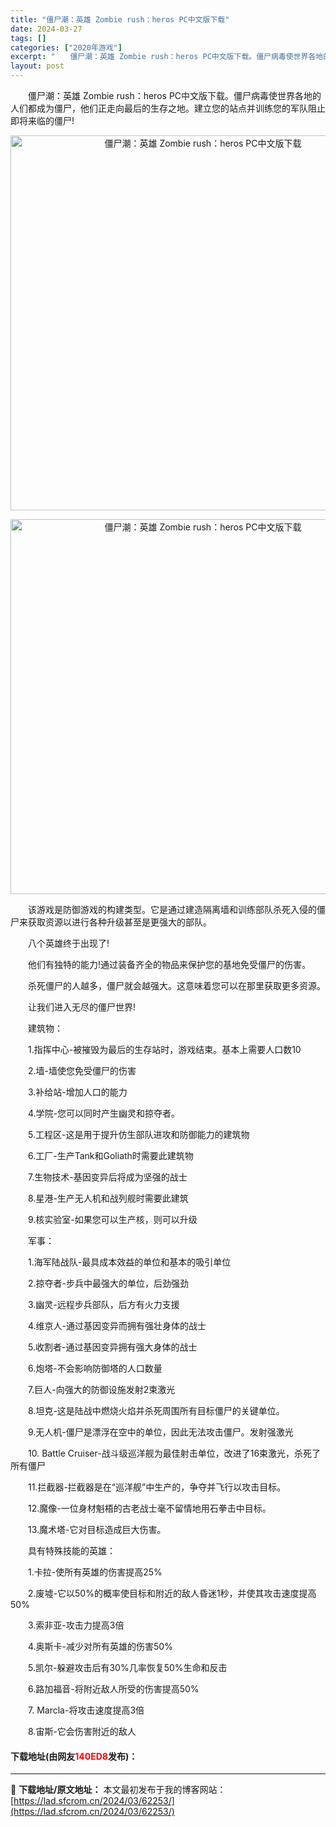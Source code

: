 ```yaml
---
title: "僵尸潮：英雄 Zombie rush：heros PC中文版下载"
date: 2024-03-27
tags: []
categories: ["2020年游戏"]
excerpt: "　　僵尸潮：英雄 Zombie rush：heros PC中文版下载。僵尸病毒使世界各地的人们都成为僵尸，他们正走向最后的生存之地。建立您的站点并训练您的军队阻止即将来临的僵尸! 　　该游戏是防御游戏的构建类型。它是通过建造隔离墙和训练部队杀死入侵的僵尸来获取资源以进行各种升级甚至是更强大的部队。 &hellip;"
layout: post
---
```


 <p>　　僵尸潮：英雄 Zombie rush：heros PC中文版下载。僵尸病毒使世界各地的人们都成为僵尸，他们正走向最后的生存之地。建立您的站点并训练您的军队阻止即将来临的僵尸!</p> <p align="center"><img align="" border="0" src="https://lad.sfcrom.cn/wp-content/uploads/2024/03/20240327_66043e901f7cb.jpg" width="600" alt="僵尸潮：英雄 Zombie rush：heros PC中文版下载" /></p> <p align="center"><img align="" border="0" src="https://lad.sfcrom.cn/wp-content/uploads/2024/03/20240327_66043e90aa251.jpg" width="600" alt="僵尸潮：英雄 Zombie rush：heros PC中文版下载" /></p> <p>　　该游戏是防御游戏的构建类型。它是通过建造隔离墙和训练部队杀死入侵的僵尸来获取资源以进行各种升级甚至是更强大的部队。</p> <p>　　八个英雄终于出现了!</p> <p>　　他们有独特的能力!通过装备齐全的物品来保护您的基地免受僵尸的伤害。</p> <p>　　杀死僵尸的人越多，僵尸就会越强大。这意味着您可以在那里获取更多资源。</p> <p>　　让我们进入无尽的僵尸世界!</p> <p>　　建筑物：</p> <p>　　1.指挥中心-被摧毁为最后的生存站时，游戏结束。基本上需要人口数10</p> <p>　　2.墙-墙使您免受僵尸的伤害</p> <p>　　3.补给站-增加人口的能力</p> <p>　　4.学院-您可以同时产生幽灵和掠夺者。</p> <p>　　5.工程区-这是用于提升仿生部队进攻和防御能力的建筑物</p> <p>　　6.工厂-生产Tank和Goliath时需要此建筑物</p> <p>　　7.生物技术-基因变异后将成为坚强的战士</p> <p>　　8.星港-生产无人机和战列舰时需要此建筑</p> <p>　　9.核实验室-如果您可以生产核，则可以升级</p> <p>　　军事：</p> <p>　　1.海军陆战队-最具成本效益的单位和基本的吸引单位</p> <p>　　2.掠夺者-步兵中最强大的单位，后劲强劲</p> <p>　　3.幽灵-远程步兵部队，后方有火力支援</p> <p>　　4.维京人-通过基因变异而拥有强壮身体的战士</p> <p>　　5.收割者-通过基因变异拥有强大身体的战士</p> <p>　　6.炮塔-不会影响防御塔的人口数量</p> <p>　　7.巨人-向强大的防御设施发射2束激光</p> <p>　　8.坦克-这是陆战中燃烧火焰并杀死周围所有目标僵尸的关键单位。</p> <p>　　9.无人机-僵尸是漂浮在空中的单位，因此无法攻击僵尸。发射强激光</p> <p>　　10. Battle Cruiser-战斗级巡洋舰为最佳射击单位，改进了16束激光，杀死了所有僵尸</p> <p>　　11.拦截器-拦截器是在&ldquo;巡洋舰&rdquo;中生产的，争夺并飞行以攻击目标。</p> <p>　　12.魔像-一位身材魁梧的古老战士毫不留情地用石拳击中目标。</p> <p>　　13.魔术塔-它对目标造成巨大伤害。</p> <p>　　具有特殊技能的英雄：</p> <p>　　1.卡拉-使所有英雄的伤害提高25%</p> <p>　　2.废墟-它以50%的概率使目标和附近的敌人昏迷1秒，并使其攻击速度提高50%</p> <p>　　3.索非亚-攻击力提高3倍</p> <p>　　4.奥斯卡-减少对所有英雄的伤害50%</p> <p>　　5.凯尔-躲避攻击后有30%几率恢复50%生命和反击</p> <p>　　6.路加福音-将附近敌人所受的伤害提高50%</p> <p>　　7. Marcla-将攻击速度提高3倍</p> <p>　　8.宙斯-它会伤害附近的敌人</p> <p><h4>下载地址(由网友<font color="red">140ED8</font>发布)：</h4></p> 

---
📖 **下载地址/原文地址：** 本文最初发布于我的博客网站：[https://lad.sfcrom.cn/2024/03/62253/](https://lad.sfcrom.cn/2024/03/62253/)
